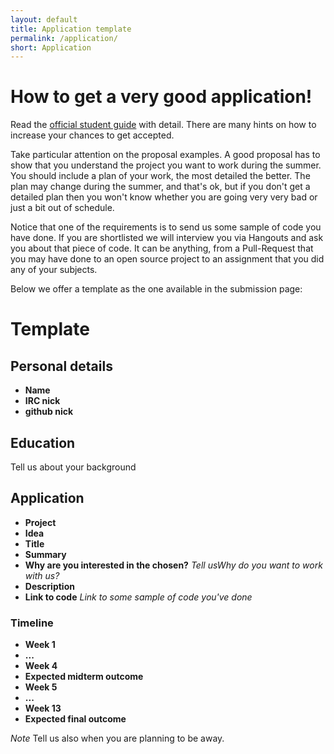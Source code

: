 ```yaml
---
layout: default
title: Application template
permalink: /application/
short: Application
---
```

# How to get a very good application!

Read the [official student guide](http://write.flossmanuals.net/gsocstudentguide/what-is-google-summer-of-code/)
with detail. There are many hints on how to increase your chances to get
accepted.

Take particular attention on the proposal examples. A good proposal has to
show that you understand the project you want to work during the summer. 
You should include a plan of your work, the most detailed the better.
The plan may change during the summer, and that's ok, but if you don't 
get a detailed plan then you won't know whether you are going very very
bad or just a bit out of schedule.

Notice that one of the requirements is to send us some sample of code
you have done. If you are shortlisted we will interview you via Hangouts
and ask you about that piece of code. It can be anything, from a Pull-Request
that you may have done to an open source project to an assignment that you
did any of your subjects.

Below we offer a template as the one available in the submission page:

# Template

## Personal details
- **Name**
- **IRC nick**
- **github nick**

## Education
Tell us about your background

## Application
- **Project**
- **Idea**
- **Title**
- **Summary**
- **Why are you interested in the chosen?** *Tell usWhy do you want to work with us?*
- **Description**
- **Link to code** *Link to some sample of code you've done*
### Timeline

- **Week 1**
- **...**
- **Week 4**
- **Expected midterm outcome**
- **Week 5**
- **...**
- **Week 13**
- **Expected final outcome**

*Note* Tell us also when you are planning to be away.
